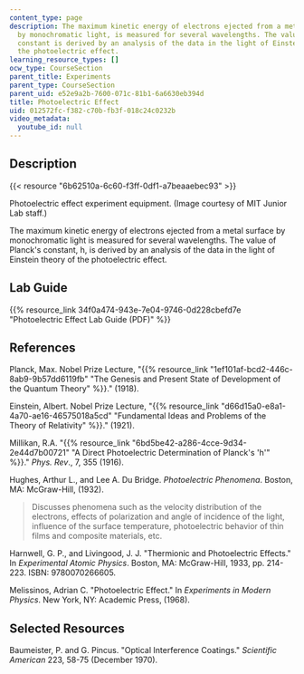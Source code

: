```yaml
---
content_type: page
description: The maximum kinetic energy of electrons ejected from a metal surface
  by monochromatic light, is measured for several wavelengths. The value of Planck's
  constant is derived by an analysis of the data in the light of Einstein theory of
  the photoelectric effect.
learning_resource_types: []
ocw_type: CourseSection
parent_title: Experiments
parent_type: CourseSection
parent_uid: e52e9a2b-7600-071c-81b1-6a6630eb394d
title: Photoelectric Effect
uid: 012572fc-f382-c70b-fb3f-018c24c0232b
video_metadata:
  youtube_id: null
---
```


Description
-----------

{{< resource "6b62510a-6c60-f3ff-0df1-a7beaaebec93" >}}

Photoelectric effect experiment equipment. (Image courtesy of MIT Junior Lab staff.)

The maximum kinetic energy of electrons ejected from a metal surface by monochromatic light is measured for several wavelengths. The value of Planck's constant, h, is derived by an analysis of the data in the light of Einstein theory of the photoelectric effect.

Lab Guide
---------

{{% resource_link 34f0a474-943e-7e04-9746-0d228cbefd7e "Photoelectric Effect Lab Guide (PDF)" %}}

References
----------

Planck, Max. Nobel Prize Lecture, "{{% resource_link "1ef101af-bcd2-446c-8ab9-9b57dd6119fb" "The Genesis and Present State of Development of the Quantum Theory" %}}." (1918).

Einstein, Albert. Nobel Prize Lecture, "{{% resource_link "d66d15a0-e8a1-4a70-ae16-46575018a5cd" "Fundamental Ideas and Problems of the Theory of Relativity" %}}." (1921).

Millikan, R.A. "{{% resource_link "6bd5be42-a286-4cce-9d34-2e44d7b00721" "A Direct Photoelectric Determination of Planck's 'h'" %}}." _Phys. Rev_., 7, 355 (1916).

Hughes, Arthur L., and Lee A. Du Bridge. _Photoelectric Phenomena_. Boston, MA: McGraw-Hill, (1932).

> Discusses phenomena such as the velocity distribution of the electrons, effects of polarization and angle of incidence of the light, influence of the surface temperature, photoelectric behavior of thin films and composite materials, etc.

Harnwell, G. P., and Livingood, J. J. "Thermionic and Photoelectric Effects." In _Experimental Atomic Physics_. Boston, MA: McGraw-Hill, 1933, pp. 214-223. ISBN: 9780070266605.

Melissinos, Adrian C. "Photoelectric Effect." In _Experiments in Modern Physics_. New York, NY: Academic Press, (1968).

Selected Resources
------------------

Baumeister, P. and G. Pincus. "Optical Interference Coatings." _Scientific American_ 223, 58-75 (December 1970).